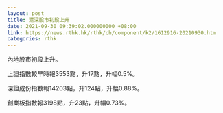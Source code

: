 ```yaml
---
layout: post
title: 滬深股市初段上升
date: 2021-09-30 09:39:02.000000000 +08:00
link: https://news.rthk.hk/rthk/ch/component/k2/1612916-20210930.htm
categories: rthk
---
```


內地股市初段上升。

上證指數較早時報3553點，升17點，升幅0.5%。

深證成份指數報14203點，升124點，升幅0.88%。

創業板指數報3198點，升23點，升幅0.73%。
